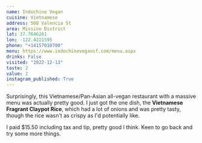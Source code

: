 ```yaml
---
name: Indochine Vegan
cuisine: Vietnamese
address: 508 Valencia St
area: Mission District
lat: 37.7646261
lon: -122.4221595
phone: "+14157010700"
menu: https://www.indochinevegansf.com/menu.aspx
drinks: False
visited: "2022-12-13"
taste: 2
value: 2
instagram_published: True
---
```


Surprisingly, this Vietnamese/Pan-Asian all-vegan restaurant with a massive menu was actually pretty good. I just got the one dish, the **Vietnamese Fragrant Claypot Rice**, which had a lot of onions and was pretty tasty, though the rice wasn't as crispy as I'd potentially like.

I paid $15.50 including tax and tip, pretty good I think. Keen to go back and try some more things.

